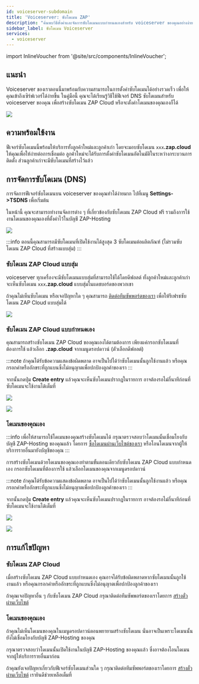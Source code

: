 ```yaml
---
id: voiceserver-subdomain
title: 'Voiceserver: ซับโดเมน ZAP'
description: "ค้นพบวิธีตั้งค่าและจัดการซับโดเมนแบบกำหนดเองสำหรับ voiceserver ของคุณอย่างง่ายดาย เพื่อให้เข้าถึงได้สะดวกและเพิ่มประสิทธิภาพการเชื่อมต่อ → เรียนรู้เพิ่มเติมตอนนี้"
sidebar_label: ซับโดเมน Voiceserver
services:
  - voiceserver
---
```


import InlineVoucher from '@site/src/components/InlineVoucher';

## แนะนำ

Voiceserver ของเราตอนนี้มาพร้อมกับความสามารถในการตั้งค่าซับโดเมนได้อย่างรวดเร็ว เพื่อให้คุณเข้าถึงเซิร์ฟเวอร์ได้ง่ายขึ้น ในคู่มือนี้ คุณจะได้เรียนรู้วิธีใช้ฟีเจอร์ DNS ซับโดเมนสำหรับ voiceserver ของคุณ เพื่อสร้างซับโดเมน ZAP Cloud หรือจะตั้งค่าโดเมนของคุณเองก็ได้

![](https://screensaver01.zap-hosting.com/index.php/s/5dCaYAztCfESCdN/preview)

<InlineVoucher />

## ความพร้อมใช้งาน

ฟีเจอร์ซับโดเมนนี้พร้อมให้บริการทั้งลูกค้าใหม่และลูกค้าเก่า โดยจะมอบซับโดเมน `xxx`**.zap.cloud** ให้คุณเพื่อให้ง่ายต่อการเชื่อมต่อ ลูกค้าใหม่จะได้รับการตั้งค่าซับโดเมนอัตโนมัติในระหว่างกระบวนการติดตั้ง ส่วนลูกค้าเก่าจะมีซับโดเมนที่สร้างไว้แล้ว

## การจัดการซับโดเมน (DNS)

การจัดการฟีเจอร์ซับโดเมนบน voiceserver ของคุณทำได้ง่ายมาก ไปที่เมนู **Settings->TSDNS** เพื่อเริ่มต้น

ในหน้านี้ คุณจะสามารถทำงานจัดการต่าง ๆ ที่เกี่ยวข้องกับซับโดเมน ZAP Cloud ฟรี รวมถึงการใช้งานโดเมนของคุณเองที่ตั้งค่าไว้ในบัญชี ZAP-Hosting

![](https://screensaver01.zap-hosting.com/index.php/s/iyNzw3R6iEesp3Y/preview)

:::info
ตอนนี้คุณสามารถมีซับโดเมนที่เปิดใช้งานได้สูงสุด 3 ซับโดเมนต่อผลิตภัณฑ์ (ไม่รวมซับโดเมน ZAP Cloud ที่สร้างแบบสุ่ม)
:::

### ซับโดเมน ZAP Cloud แบบสุ่ม

voiceserver ทุกเครื่องจะมีซับโดเมนแบบสุ่มที่สามารถใช้ได้โดยดีฟอลต์ ทั้งลูกค้าใหม่และลูกค้าเก่าจะเห็นซับโดเมน `xxx`**.zap.cloud** แบบสุ่มในแดชบอร์ดของพวกเขา

ถ้าคุณไม่เห็นซับโดเมน หรือเจอปัญหาใด ๆ คุณสามารถ [ติดต่อทีมซัพพอร์ตของเรา](https://zap-hosting.com/en/customer/support/) เพื่อให้รีเฟรชซับโดเมน ZAP Cloud แบบสุ่มได้

![](https://screensaver01.zap-hosting.com/index.php/s/eCXcyNbgjEnQrx4/preview)

### ซับโดเมน ZAP Cloud แบบกำหนดเอง

คุณสามารถสร้างซับโดเมน ZAP Cloud ของคุณเองได้ตามต้องการ เพียงแค่กรอกซับโดเมนที่ต้องการใช้ แล้วเลือก **.zap.cloud** จากเมนูดรอปดาวน์ (ตัวเลือกดีฟอลต์)

:::note
ถ้าคุณได้รับข้อความแสดงข้อผิดพลาด อาจเป็นไปได้ว่าซับโดเมนนั้นถูกใช้งานแล้ว หรือคุณกรอกคำหรืออักขระที่ถูกแบนซึ่งไม่อนุญาตเพื่อปกป้องลูกค้าของเรา
:::

จากนั้นกดปุ่ม **Create entry** แล้วคุณจะเห็นซับโดเมนปรากฏในรายการ อาจต้องรอไม่กี่นาทีก่อนที่ซับโดเมนจะใช้งานได้เต็มที่

![](https://screensaver01.zap-hosting.com/index.php/s/odqKSyzXRLi5zRx/preview)

![](https://screensaver01.zap-hosting.com/index.php/s/yWmt4j3nWEgbN6K/preview)

### โดเมนของคุณเอง

:::info
เพื่อให้สามารถใช้โดเมนของคุณสร้างซับโดเมนได้ กรุณาตรวจสอบว่าโดเมนนั้นเชื่อมโยงกับบัญชี ZAP-Hosting ของคุณแล้ว โดยการ [ซื้อโดเมนผ่านเว็บไซต์ของเรา](https://zap-hosting.com/en/shop/product/domain/) หรือโอนโดเมนจากผู้ให้บริการรายอื่นมายังบัญชีของคุณ
:::

การสร้างซับโดเมนด้วยโดเมนของคุณเองทำตามขั้นตอนเดียวกับซับโดเมน ZAP Cloud แบบกำหนดเอง กรอกซับโดเมนที่ต้องการใช้ แล้วเลือกโดเมนของคุณจากเมนูดรอปดาวน์

:::note
ถ้าคุณได้รับข้อความแสดงข้อผิดพลาด อาจเป็นไปได้ว่าซับโดเมนนั้นถูกใช้งานแล้ว หรือคุณกรอกคำหรืออักขระที่ถูกแบนซึ่งไม่อนุญาตเพื่อปกป้องลูกค้าของเรา
:::

จากนั้นกดปุ่ม **Create entry** แล้วคุณจะเห็นซับโดเมนปรากฏในรายการ อาจต้องรอไม่กี่นาทีก่อนที่ซับโดเมนจะใช้งานได้เต็มที่

![](https://screensaver01.zap-hosting.com/index.php/s/Xoe8c4T9TNpby27/preview)

![](https://screensaver01.zap-hosting.com/index.php/s/AX9yFSb3nRNoKiF/preview)

## การแก้ไขปัญหา

### ซับโดเมน ZAP Cloud

เมื่อสร้างซับโดเมน ZAP Cloud แบบกำหนดเอง คุณอาจได้รับข้อผิดพลาดหากซับโดเมนนั้นถูกใช้งานแล้ว หรือคุณกรอกคำหรืออักขระที่ถูกแบนซึ่งไม่อนุญาตเพื่อปกป้องลูกค้าของเรา

ถ้าคุณเจอปัญหาอื่น ๆ กับซับโดเมน ZAP Cloud กรุณาติดต่อทีมซัพพอร์ตของเราโดยการ [สร้างตั๋วผ่านเว็บไซต์](https://zap-hosting.com/en/customer/support/)

### โดเมนของคุณเอง

ถ้าคุณไม่เห็นโดเมนของคุณในเมนูดรอปดาวน์ตอนพยายามสร้างซับโดเมน นั่นอาจเป็นเพราะโดเมนนั้นยังไม่เชื่อมโยงกับบัญชี ZAP-Hosting ของคุณ

กรุณาตรวจสอบว่าโดเมนนั้นเปิดใช้งานในบัญชี ZAP-Hosting ของคุณแล้ว ซึ่งอาจต้องโอนโดเมนจากผู้ให้บริการรายอื่นมาก่อน

ถ้าคุณยังเจอปัญหาเกี่ยวกับฟีเจอร์ซับโดเมนส่วนใด ๆ กรุณาติดต่อทีมซัพพอร์ตของเราโดยการ [สร้างตั๋วผ่านเว็บไซต์](https://zap-hosting.com/en/customer/support/) เรายินดีช่วยเหลือเต็มที่

<InlineVoucher />